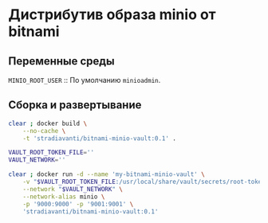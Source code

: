 # Дистрибутив образа minio от bitnami

## Переменные среды

`MINIO_ROOT_USER` :: По умолчанию `minioadmin`.

## Сборка и развертывание

```sh
clear ; docker build \
    --no-cache \
    -t 'stradiavanti/bitnami-minio-vault:0.1' .
```

```sh
VAULT_ROOT_TOKEN_FILE=''
VAULT_NETWORK=''

clear ; docker run -d --name 'my-bitnami-minio-vault' \
    -v "$VAULT_ROOT_TOKEN_FILE:/usr/local/share/vault/secrets/root-token.txt" \
    --network "$VAULT_NETWORK" \
    --network-alias minio \
    -p '9000:9000' -p '9001:9001' \
    'stradiavanti/bitnami-minio-vault:0.1'
```